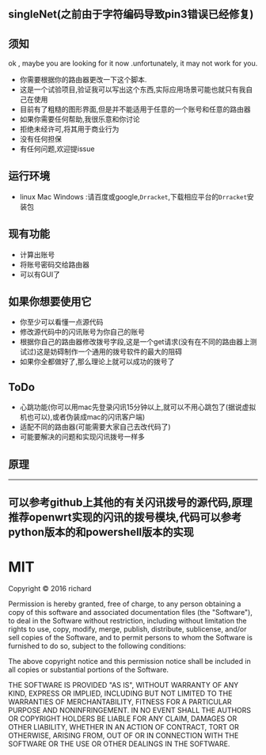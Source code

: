 #
singleNet(之前由于字符编码导致pin3错误已经修复)
----


## 须知
ok , maybe you are looking for it now .unfortunately, it may not work for you.
- 你需要根据你的路由器更改一下这个脚本.
- 这是一个试验项目,验证我可以写出这个东西,实际应用场景可能也就只有我自己在使用
- 目前有了粗糙的图形界面,但是并不能适用于任意的一个账号和任意的路由器
- 如果你需要任何帮助,我很乐意和你讨论
- 拒绝未经许可,将其用于商业行为
- 没有任何担保
- 有任何问题,欢迎提issue

## 运行环境

- linux Mac Windows :请百度或google,`Drracket`,下载相应平台的`Drracket`安装包

## 现有功能
- 计算出账号
- 将账号密码交给路由器
- 可以有GUI了

## 如果你想要使用它
- 你至少可以看懂一点源代码
- 修改源代码中的闪讯账号为你自己的账号
- 根据你自己的路由器修改拨号字段,这是一个get请求(没有在不同的路由器上测试过)这是妨碍制作一个通用的拨号软件的最大的阻碍
- 如果你全都做好了,那么理论上就可以成功的拨号了

## ToDo

- 心跳功能(你可以用mac先登录闪讯15分钟以上,就可以不用心跳包了(据说虚拟机也可以),或者伪装成mac的闪讯客户端)
- 适配不同的路由器(可能需要大家自己去改代码了)
- 可能要解决的问题和实现闪讯拨号一样多

## 原理
------
可以参考github上其他的有关闪讯拨号的源代码,原理推荐openwrt实现的闪讯的拨号模块,代码可以参考python版本的和powershell版本的实现
------

# MIT
Copyright © 2016 richard

Permission is hereby granted, free of charge, to any person obtaining
a copy of this software and associated documentation files (the "Software"),
to deal in the Software without restriction, including without limitation
the rights to use, copy, modify, merge, publish, distribute, sublicense,
and/or sell copies of the Software, and to permit persons to whom the
Software is furnished to do so, subject to the following conditions:

The above copyright notice and this permission notice shall be included
in all copies or substantial portions of the Software.

THE SOFTWARE IS PROVIDED "AS IS", WITHOUT WARRANTY OF ANY KIND,
EXPRESS OR IMPLIED, INCLUDING BUT NOT LIMITED TO THE WARRANTIES
OF MERCHANTABILITY, FITNESS FOR A PARTICULAR PURPOSE AND NONINFRINGEMENT.
IN NO EVENT SHALL THE AUTHORS OR COPYRIGHT HOLDERS BE LIABLE FOR ANY CLAIM,
DAMAGES OR OTHER LIABILITY, WHETHER IN AN ACTION OF CONTRACT,
TORT OR OTHERWISE, ARISING FROM, OUT OF OR IN CONNECTION WITH THE SOFTWARE
OR THE USE OR OTHER DEALINGS IN THE SOFTWARE.




